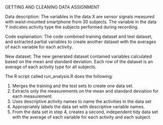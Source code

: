 GETTING AND CLEANING DATA ASSIGNMENT


Data description:
The variables in the data X are sensor signals measured with waist-mounted smartphone from 30 subjects. The variable in the data Y indicates activity type the subjects performed during recording.

Code explaination:
The code combined training dataset and test dataset, and extracted partial variables to create another dataset with the averages of each variable for each activity.

New dataset:
The new generated dataset contained variables calculated based on the mean and standard deviation. Each row of the dataset is an average of each activity type for all subjects.

The R script called run_analysis.R does the following:
1. Merges the training and the test sets to create one data set.
2. Extracts only the measurements on the mean and standard deviation for each measurement. 
3. Uses descriptive activity names to name the activities in the data set
4. Appropriately labels the data set with descriptive variable names. 
5. From the data set in step 4, creates a second, independent tidy data set with the average of each variable for each activity and each subject.
